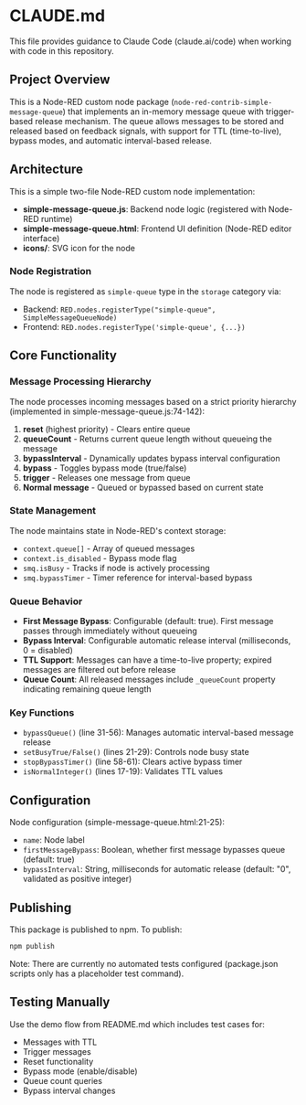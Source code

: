 # CLAUDE.md

This file provides guidance to Claude Code (claude.ai/code) when working with code in this repository.

## Project Overview

This is a Node-RED custom node package (`node-red-contrib-simple-message-queue`) that implements an in-memory message queue with trigger-based release mechanism. The queue allows messages to be stored and released based on feedback signals, with support for TTL (time-to-live), bypass modes, and automatic interval-based release.

## Architecture

This is a simple two-file Node-RED custom node implementation:

- **simple-message-queue.js**: Backend node logic (registered with Node-RED runtime)
- **simple-message-queue.html**: Frontend UI definition (Node-RED editor interface)
- **icons/**: SVG icon for the node

### Node Registration

The node is registered as `simple-queue` type in the `storage` category via:
- Backend: `RED.nodes.registerType("simple-queue", SimpleMessageQueueNode)`
- Frontend: `RED.nodes.registerType('simple-queue', {...})`

## Core Functionality

### Message Processing Hierarchy

The node processes incoming messages based on a strict priority hierarchy (implemented in simple-message-queue.js:74-142):

1. **reset** (highest priority) - Clears entire queue
2. **queueCount** - Returns current queue length without queueing the message
3. **bypassInterval** - Dynamically updates bypass interval configuration
4. **bypass** - Toggles bypass mode (true/false)
5. **trigger** - Releases one message from queue
6. **Normal message** - Queued or bypassed based on current state

### State Management

The node maintains state in Node-RED's context storage:
- `context.queue[]` - Array of queued messages
- `context.is_disabled` - Bypass mode flag
- `smq.isBusy` - Tracks if node is actively processing
- `smq.bypassTimer` - Timer reference for interval-based bypass

### Queue Behavior

- **First Message Bypass**: Configurable (default: true). First message passes through immediately without queueing
- **Bypass Interval**: Configurable automatic release interval (milliseconds, 0 = disabled)
- **TTL Support**: Messages can have a time-to-live property; expired messages are filtered out before release
- **Queue Count**: All released messages include `_queueCount` property indicating remaining queue length

### Key Functions

- `bypassQueue()` (line 31-56): Manages automatic interval-based message release
- `setBusyTrue/False()` (lines 21-29): Controls node busy state
- `stopBypassTimer()` (line 58-61): Clears active bypass timer
- `isNormalInteger()` (lines 17-19): Validates TTL values

## Configuration

Node configuration (simple-message-queue.html:21-25):
- `name`: Node label
- `firstMessageBypass`: Boolean, whether first message bypasses queue (default: true)
- `bypassInterval`: String, milliseconds for automatic release (default: "0", validated as positive integer)

## Publishing

This package is published to npm. To publish:
```bash
npm publish
```

Note: There are currently no automated tests configured (package.json scripts only has a placeholder test command).

## Testing Manually

Use the demo flow from README.md which includes test cases for:
- Messages with TTL
- Trigger messages
- Reset functionality
- Bypass mode (enable/disable)
- Queue count queries
- Bypass interval changes
